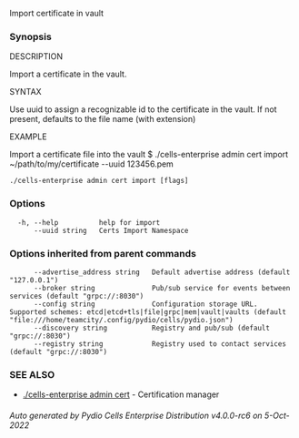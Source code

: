 Import certificate in vault

### Synopsis


DESCRIPTION

  Import a certificate in the vault. 

SYNTAX

  Use uuid to assign a recognizable id to the certificate in the vault. If not present, defaults to the file name (with extension)

EXAMPLE

  Import a certificate file into the vault 
  $ ./cells-enterprise admin cert import ~/path/to/my/certificate --uuid 123456.pem



```
./cells-enterprise admin cert import [flags]
```

### Options

```
  -h, --help          help for import
      --uuid string   Certs Import Namespace
```

### Options inherited from parent commands

```
      --advertise_address string   Default advertise address (default "127.0.0.1")
      --broker string              Pub/sub service for events between services (default "grpc://:8030")
      --config string              Configuration storage URL. Supported schemes: etcd|etcd+tls|file|grpc|mem|vault|vaults (default "file:///home/teamcity/.config/pydio/cells/pydio.json")
      --discovery string           Registry and pub/sub (default "grpc://:8030")
      --registry string            Registry used to contact services (default "grpc://:8030")
```

### SEE ALSO

* [./cells-enterprise admin cert](./cells-enterprise-admin-cert)	 - Certification manager

###### Auto generated by Pydio Cells Enterprise Distribution v4.0.0-rc6 on 5-Oct-2022
